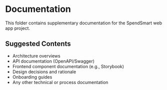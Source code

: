 # Documentation

This folder contains supplementary documentation for the SpendSmart web app project.

## Suggested Contents

- Architecture overviews
- API documentation (OpenAPI/Swagger)
- Frontend component documentation (e.g., Storybook)
- Design decisions and rationale
- Onboarding guides
- Any other technical or process documentation

